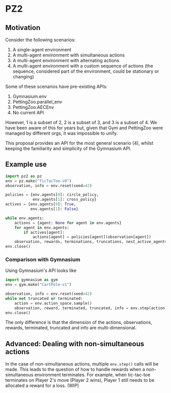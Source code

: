 # PZ2

## Motivation
Consider the following scenarios:
1. A single-agent environment
2. A multi-agent environment with simultaneous actions
3. A multi-agent environment with alternating actions
4. A multi-agent environment with a custom sequence of actions (the sequence, considered part of the environment, could be stationary or changing)

Some of these scenarios have pre-existing APIs:
1. Gymnasium.env
2. PettingZoo.parallel_env
3. PettingZoo.AECEnv
4. No current API

However, 1 is a subset of 2, 2 is a subset of 3, and 3 is a subset of 4. We have been aware of this for years but, given that Gym and PettingZoo were managed by different orgs, it was impossible to unify.

This proposal provides an API for the most general scenario (4), whilst keeping the familiarity and simplicity of the Gymnasium API.

## Example use
```python
import pz2 as pz
env = pz.make("TicTacToe-v0")
observation, info = env.reset(seed=42)

policies = {env.agents[0]: circle_policy,
            env.agents[1]: cross_policy}
actives = {env.agents[0]: True,
           env.agents[1]: False}

while env.agents:
    actions = {agent: None for agent in env.agents}
    for agent in env.agents:
        if actives[agent]:
            actions[agent] = policies[agent](observation[agent])
    observation, rewards, terminations, truncations, next_active_agents, info = env.step(actions)
env.close()
```

### Comparison with Gymnasium
Using Gymnasium's API looks like
```python
import gymnasium as gym
env = gym.make("CartPole-v1")

observation, info = env.reset(seed=42)
while not truncated or terminated:
    action = env.action_space.sample()
    observation, reward, terminated, truncated, info = env.step(action)
env.close()
```
The only difference is that the dimension of the actions, observations, rewards, terminated, truncated and info are multi-dimensional.

## Advanced: Dealing with non-simultaneous actions
In the case of non-simultaneous actions, multiple `env.step()` calls will be made. This leads to the question of how to handle rewards when a non-simultaneous environment terminates. For example, when tic-tac-toe terminates on Player 2's move (Player 2 wins), Player 1 still needs to be allocated a reward for a loss. (WIP)

